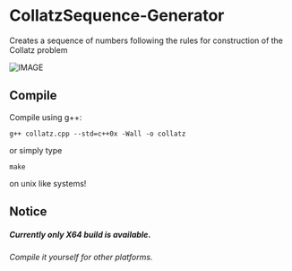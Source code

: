 CollatzSequence-Generator
==========

Creates a sequence of numbers following the rules for construction of the Collatz problem

![IMAGE](https://raw.githubusercontent.com/S3RB31/CollatzTupel-Generator/master/screen.png  "CollatzTupel generator")


## Compile

Compile using g++:

    g++ collatz.cpp --std=c++0x -Wall -o collatz

or simply type 
    
    make
    
on unix like systems!

## Notice

##### Currently only X64 build is available.
###### Compile it yourself for other platforms.
